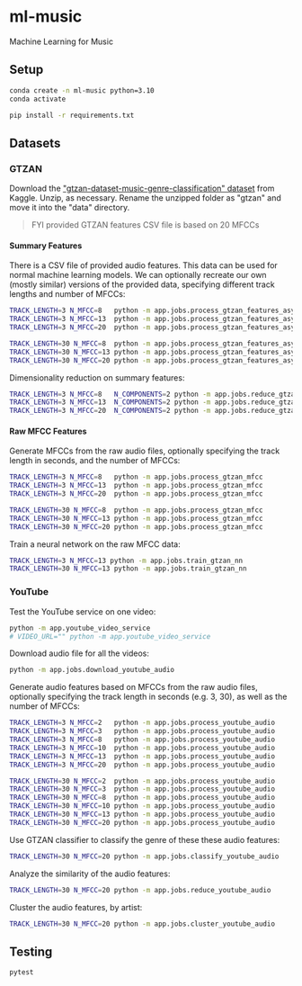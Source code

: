 # ml-music

Machine Learning for Music


## Setup

```sh
conda create -n ml-music python=3.10
conda activate
```

```sh
pip install -r requirements.txt
```

## Datasets

### GTZAN

Download the ["gtzan-dataset-music-genre-classification" dataset](https://www.kaggle.com/datasets/andradaolteanu/gtzan-dataset-music-genre-classification) from Kaggle. Unzip, as necessary. Rename the unzipped folder as "gtzan" and move it into the "data" directory.

> FYI provided GTZAN features CSV file is based on 20 MFCCs

#### Summary Features

There is a CSV file of provided audio features. This data can be used for normal machine learning models. We can optionally recreate our own (mostly similar) versions of the provided data, specifying different track lengths and number of MFCCs:

```sh
TRACK_LENGTH=3 N_MFCC=8   python -m app.jobs.process_gtzan_features_async
TRACK_LENGTH=3 N_MFCC=13  python -m app.jobs.process_gtzan_features_async
TRACK_LENGTH=3 N_MFCC=20  python -m app.jobs.process_gtzan_features_async

TRACK_LENGTH=30 N_MFCC=8  python -m app.jobs.process_gtzan_features_async
TRACK_LENGTH=30 N_MFCC=13 python -m app.jobs.process_gtzan_features_async
TRACK_LENGTH=30 N_MFCC=20 python -m app.jobs.process_gtzan_features_async
```


Dimensionality reduction on summary features:

```sh
TRACK_LENGTH=3 N_MFCC=8   N_COMPONENTS=2 python -m app.jobs.reduce_gtzan_features
TRACK_LENGTH=3 N_MFCC=13  N_COMPONENTS=2 python -m app.jobs.reduce_gtzan_features
TRACK_LENGTH=3 N_MFCC=20  N_COMPONENTS=2 python -m app.jobs.reduce_gtzan_features
```



#### Raw MFCC Features

Generate MFCCs from the raw audio files, optionally specifying the track length in seconds, and the number of MFCCs:

```sh
TRACK_LENGTH=3 N_MFCC=8   python -m app.jobs.process_gtzan_mfcc
TRACK_LENGTH=3 N_MFCC=13  python -m app.jobs.process_gtzan_mfcc
TRACK_LENGTH=3 N_MFCC=20  python -m app.jobs.process_gtzan_mfcc

TRACK_LENGTH=30 N_MFCC=8  python -m app.jobs.process_gtzan_mfcc
TRACK_LENGTH=30 N_MFCC=13 python -m app.jobs.process_gtzan_mfcc
TRACK_LENGTH=30 N_MFCC=20 python -m app.jobs.process_gtzan_mfcc
```

Train a neural network on the raw MFCC data:

```sh
TRACK_LENGTH=3 N_MFCC=13 python -m app.jobs.train_gtzan_nn
TRACK_LENGTH=30 N_MFCC=13 python -m app.jobs.train_gtzan_nn
```







### YouTube

Test the YouTube service on one video:

```sh
python -m app.youtube_video_service
# VIDEO_URL="" python -m app.youtube_video_service
```


Download audio file for all the videos:


```sh
python -m app.jobs.download_youtube_audio
```


Generate audio features based on MFCCs from the raw audio files, optionally specifying the track length in seconds (e.g. 3, 30), as well as the number of MFCCs:

```sh
TRACK_LENGTH=3 N_MFCC=2   python -m app.jobs.process_youtube_audio
TRACK_LENGTH=3 N_MFCC=3   python -m app.jobs.process_youtube_audio
TRACK_LENGTH=3 N_MFCC=8   python -m app.jobs.process_youtube_audio
TRACK_LENGTH=3 N_MFCC=10  python -m app.jobs.process_youtube_audio
TRACK_LENGTH=3 N_MFCC=13  python -m app.jobs.process_youtube_audio
TRACK_LENGTH=3 N_MFCC=20  python -m app.jobs.process_youtube_audio

TRACK_LENGTH=30 N_MFCC=2  python -m app.jobs.process_youtube_audio
TRACK_LENGTH=30 N_MFCC=3  python -m app.jobs.process_youtube_audio
TRACK_LENGTH=30 N_MFCC=8  python -m app.jobs.process_youtube_audio
TRACK_LENGTH=30 N_MFCC=10 python -m app.jobs.process_youtube_audio
TRACK_LENGTH=30 N_MFCC=13 python -m app.jobs.process_youtube_audio
TRACK_LENGTH=30 N_MFCC=20 python -m app.jobs.process_youtube_audio
```

Use GTZAN classifier to classify the genre of these these audio features:

```sh
TRACK_LENGTH=30 N_MFCC=20 python -m app.jobs.classify_youtube_audio
```


Analyze the similarity of the audio features:

```sh
TRACK_LENGTH=30 N_MFCC=20 python -m app.jobs.reduce_youtube_audio
```


Cluster the audio features, by artist:

```sh
TRACK_LENGTH=30 N_MFCC=20 python -m app.jobs.cluster_youtube_audio
```

## Testing

```sh
pytest
```
